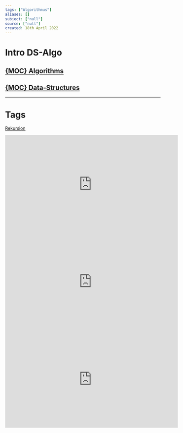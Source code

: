 ```yaml
---
tags: ["Algorithmus"]
aliases: []
subject: ["null"]
source: ["null"]
created: 18th April 2022
---
```


# Intro DS-Algo

## [{MOC} Algorithms]({MOC}%20Algorithms.md)

## [{MOC} Data-Structures]({MOC}%20Data-Structures.md)

---

# Tags

[Rekursion](Rekursion.md)

<iframe width="560" height="315" src="https://www.youtube.com/embed/oz9cEqFynHU" title="YouTube video player" frameborder="0" allow="accelerometer; autoplay; clipboard-write; encrypted-media; gyroscope; picture-in-picture" allowfullscreen></iframe>

<iframe width="560" height="315" src="https://www.youtube.com/embed/8hly31xKli0" title="YouTube video player" frameborder="0" allow="accelerometer; autoplay; clipboard-write; encrypted-media; gyroscope; picture-in-picture" allowfullscreen></iframe>

<iframe width="560" height="315" src="https://www.youtube.com/embed/oBt53YbR9Kk" title="YouTube video player" frameborder="0" allow="accelerometer; autoplay; clipboard-write; encrypted-media; gyroscope; picture-in-picture" allowfullscreen></iframe>